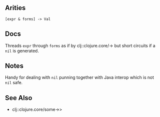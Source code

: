 ## Arities

`[expr & forms] -> Val`

## Docs

Threads `expr` through `forms` as if by clj::clojure.core/-> but short
circuits if a `nil` is generated.

## Notes

Handy for dealing with `nil` punning together with Java interop which
is not `nil` safe.

## See Also

- clj::clojure.core/some->>
